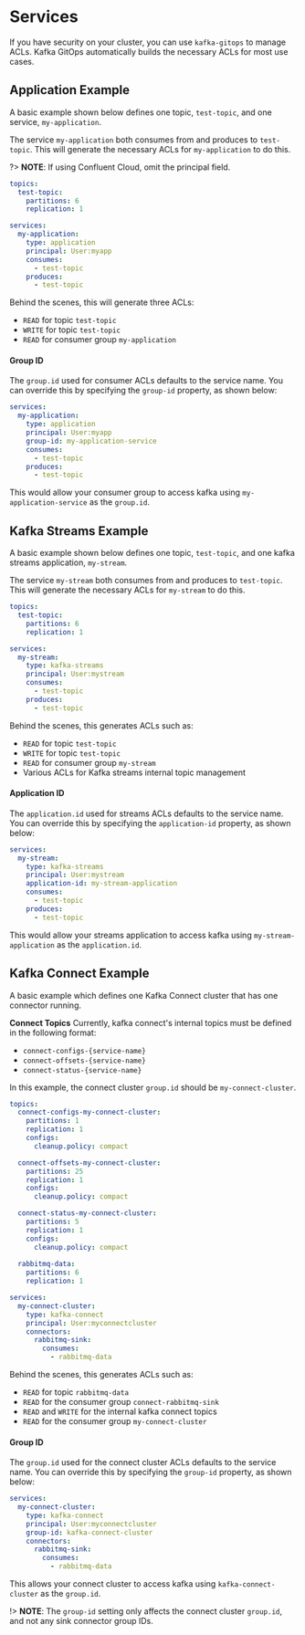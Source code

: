 # Services

If you have security on your cluster, you can use `kafka-gitops` to manage ACLs. Kafka GitOps automatically builds the necessary ACLs for most use cases. 

## Application Example

A basic example shown below defines one topic, `test-topic`, and one service, `my-application`. 

The service `my-application` both consumes from and produces to `test-topic`. This will generate the necessary ACLs for `my-application` to do this.

?> **NOTE**: If using Confluent Cloud, omit the principal field.

```yaml
topics:
  test-topic:
    partitions: 6
    replication: 1

services:
  my-application:
    type: application
    principal: User:myapp
    consumes:
      - test-topic
    produces:
      - test-topic
```

Behind the scenes, this will generate three ACLs:

- `READ` for topic `test-topic`
- `WRITE` for topic `test-topic`
- `READ` for consumer group `my-application`

#### Group ID

The `group.id` used for consumer ACLs defaults to the service name. You can override this by specifying the `group-id` property, as shown below:

```yaml
services:
  my-application:
    type: application
    principal: User:myapp
    group-id: my-application-service
    consumes:
      - test-topic
    produces:
      - test-topic
```

This would allow your consumer group to access kafka using `my-application-service` as the `group.id`.

## Kafka Streams Example

A basic example shown below defines one topic, `test-topic`, and one kafka streams application, `my-stream`. 

The service `my-stream` both consumes from and produces to `test-topic`. This will generate the necessary ACLs for `my-stream` to do this.

```yaml
topics:
  test-topic:
    partitions: 6
    replication: 1

services:
  my-stream:
    type: kafka-streams
    principal: User:mystream
    consumes:
      - test-topic
    produces:
      - test-topic
```

Behind the scenes, this generates ACLs such as:

- `READ` for topic `test-topic`
- `WRITE` for topic `test-topic`
- `READ` for consumer group `my-stream`
- Various ACLs for Kafka streams internal topic management

#### Application ID

The `application.id` used for streams ACLs defaults to the service name. You can override this by specifying the `application-id` property, as shown below:

```yaml
services:
  my-stream:
    type: kafka-streams
    principal: User:mystream
    application-id: my-stream-application
    consumes:
      - test-topic
    produces:
      - test-topic
```

This would allow your streams application to access kafka using `my-stream-application` as the `application.id`.

## Kafka Connect Example

A basic example which defines one Kafka Connect cluster that has one connector running. 

**Connect Topics**
Currently, kafka connect's internal topics must be defined in the following format:

- `connect-configs-{service-name}`
- `connect-offsets-{service-name}`
- `connect-status-{service-name}`

In this example, the connect cluster `group.id` should be `my-connect-cluster`. 

```yaml
topics:
  connect-configs-my-connect-cluster:
    partitions: 1
    replication: 1
    configs:
      cleanup.policy: compact

  connect-offsets-my-connect-cluster:
    partitions: 25
    replication: 1
    configs:
      cleanup.policy: compact

  connect-status-my-connect-cluster:
    partitions: 5
    replication: 1
    configs:
      cleanup.policy: compact
      
  rabbitmq-data:
    partitions: 6
    replication: 1

services:
  my-connect-cluster:
    type: kafka-connect
    principal: User:myconnectcluster
    connectors:
      rabbitmq-sink:
        consumes:
          - rabbitmq-data
```

Behind the scenes, this generates ACLs such as:

- `READ` for topic `rabbitmq-data`
- `READ` for the consumer group `connect-rabbitmq-sink`
- `READ` and `WRITE` for the internal kafka connect topics
- `READ` for the consumer group `my-connect-cluster`

#### Group ID

The `group.id` used for the connect cluster ACLs defaults to the service name. You can override this by specifying the `group-id` property, as shown below:

```yaml
services:
  my-connect-cluster:
    type: kafka-connect
    principal: User:myconnectcluster
    group-id: kafka-connect-cluster
    connectors:
      rabbitmq-sink:
        consumes:
          - rabbitmq-data
```

This allows your connect cluster to access kafka using `kafka-connect-cluster` as the `group.id`. 

!> **NOTE**: The `group-id` setting only affects the connect cluster `group.id`, and not any sink connector group IDs.
